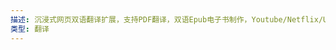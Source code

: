 ```yaml
---
描述: 沉浸式网页双语翻译扩展，支持PDF翻译，双语Epub电子书制作，Youtube/Netflix/Udemy 等平台双语字幕，支持Deepl/Google等多个翻译服务，免费使用。
类型: 翻译
---
```

